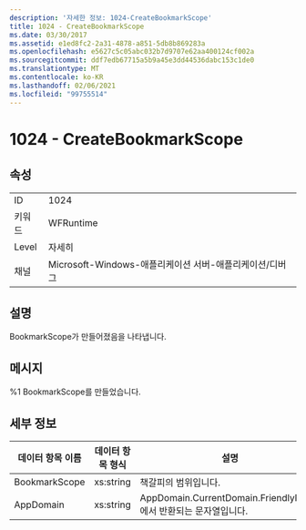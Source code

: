 ```yaml
---
description: '자세한 정보: 1024-CreateBookmarkScope'
title: 1024 - CreateBookmarkScope
ms.date: 03/30/2017
ms.assetid: e1ed8fc2-2a31-4878-a851-5db8b869283a
ms.openlocfilehash: e5627c5c05abc032b7d9707e62aa400124cf002a
ms.sourcegitcommit: ddf7edb67715a5b9a45e3dd44536dabc153c1de0
ms.translationtype: MT
ms.contentlocale: ko-KR
ms.lasthandoff: 02/06/2021
ms.locfileid: "99755514"
---
```

# <a name="1024---createbookmarkscope"></a>1024 - CreateBookmarkScope

## <a name="properties"></a>속성  
  
|||  
|-|-|  
|ID|1024|  
|키워드|WFRuntime|  
|Level|자세히|  
|채널|Microsoft-Windows-애플리케이션 서버-애플리케이션/디버그|  
  
## <a name="description"></a>설명  

 BookmarkScope가 만들어졌음을 나타냅니다.  
  
## <a name="message"></a>메시지  

 %1 BookmarkScope를 만들었습니다.  
  
## <a name="details"></a>세부 정보  
  
|데이터 항목 이름|데이터 항목 형식|설명|  
|--------------------|--------------------|-----------------|  
|BookmarkScope|xs:string|책갈피의 범위입니다.|  
|AppDomain|xs:string|AppDomain.CurrentDomain.FriendlyName에서 반환되는 문자열입니다.|
